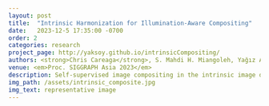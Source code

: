 ```yaml
---
layout: post
title:  "Intrinsic Harmonization for Illumination-Aware Compositing"
date:   2023-12-5 17:35:00 -0700
order: 2
categories: research
project_page: http://yaksoy.github.io/intrinsicCompositing/
authors: <strong>Chris Careaga</strong>, S. Mahdi H. Miangoleh, Yağız Aksoy
venue: <em>Proc. SIGGRAPH Asia 2023</em>
description: Self-supervised image compositing in the intrinsic image domain.
img_path: /assets/intrinsic_composite.jpg
img_text: representative image
---
```


